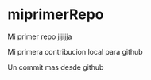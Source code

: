# miprimerRepo

Mi primer repo jijijja 


Mi primera contribucion local para github 


Un commit mas desde github 
